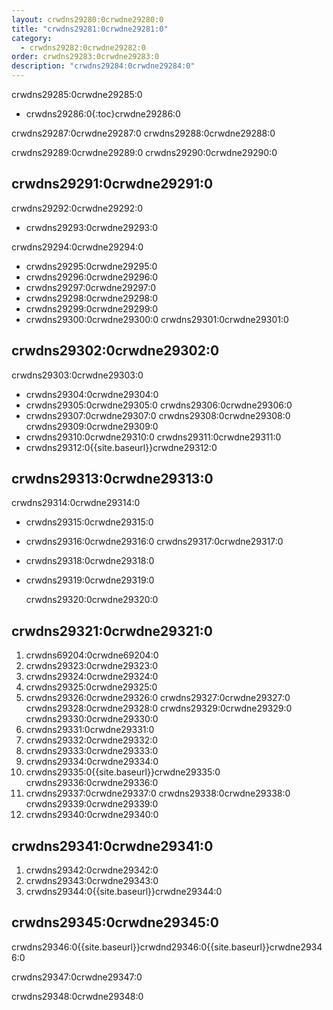 ```yaml
---
layout: crwdns29280:0crwdne29280:0
title: "crwdns29281:0crwdne29281:0"
category:
  - crwdns29282:0crwdne29282:0
order: crwdns29283:0crwdne29283:0
description: "crwdns29284:0crwdne29284:0"
---
```

crwdns29285:0crwdne29285:0

* crwdns29286:0{:toc}crwdne29286:0

crwdns29287:0crwdne29287:0 crwdns29288:0crwdne29288:0

crwdns29289:0crwdne29289:0 crwdns29290:0crwdne29290:0

## crwdns29291:0crwdne29291:0

crwdns29292:0crwdne29292:0

* crwdns29293:0crwdne29293:0

crwdns29294:0crwdne29294:0

* crwdns29295:0crwdne29295:0
* crwdns29296:0crwdne29296:0
* crwdns29297:0crwdne29297:0
* crwdns29298:0crwdne29298:0
* crwdns29299:0crwdne29299:0
* crwdns29300:0crwdne29300:0 crwdns29301:0crwdne29301:0

## crwdns29302:0crwdne29302:0

crwdns29303:0crwdne29303:0

* crwdns29304:0crwdne29304:0
* crwdns29305:0crwdne29305:0 crwdns29306:0crwdne29306:0
* crwdns29307:0crwdne29307:0 crwdns29308:0crwdne29308:0 crwdns29309:0crwdne29309:0
* crwdns29310:0crwdne29310:0 crwdns29311:0crwdne29311:0
* crwdns29312:0{{site.baseurl}}crwdne29312:0

<!--- Check whether the ACL needs to be more open so the services/build can download build images -->

## crwdns29313:0crwdne29313:0

crwdns29314:0crwdne29314:0

* crwdns29315:0crwdne29315:0
* crwdns29316:0crwdne29316:0 crwdns29317:0crwdne29317:0
* crwdns29318:0crwdne29318:0
* crwdns29319:0crwdne29319:0

    crwdns29320:0crwdne29320:0
    

## crwdns29321:0crwdne29321:0

1. crwdns69204:0crwdne69204:0
2. crwdns29323:0crwdne29323:0
3. crwdns29324:0crwdne29324:0 
4. crwdns29325:0crwdne29325:0
5. crwdns29326:0crwdne29326:0 crwdns29327:0crwdne29327:0 crwdns29328:0crwdne29328:0 crwdns29329:0crwdne29329:0 crwdns29330:0crwdne29330:0 
6. crwdns29331:0crwdne29331:0
7. crwdns29332:0crwdne29332:0
8. crwdns29333:0crwdne29333:0
9. crwdns29334:0crwdne29334:0
10. crwdns29335:0{{site.baseurl}}crwdne29335:0 crwdns29336:0crwdne29336:0
11. crwdns29337:0crwdne29337:0 crwdns29338:0crwdne29338:0 crwdns29339:0crwdne29339:0
12. crwdns29340:0crwdne29340:0

## crwdns29341:0crwdne29341:0

1. crwdns29342:0crwdne29342:0
2. crwdns29343:0crwdne29343:0
3. crwdns29344:0{{site.baseurl}}crwdne29344:0

## crwdns29345:0crwdne29345:0

crwdns29346:0{{site.baseurl}}crwdnd29346:0{{site.baseurl}}crwdne29346:0

crwdns29347:0crwdne29347:0

crwdns29348:0crwdne29348:0